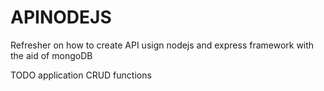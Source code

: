 # APINODEJS

Refresher on how to create API usign nodejs and express framework with the aid of mongoDB

TODO application CRUD functions
